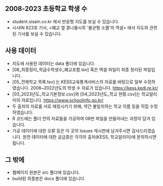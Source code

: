 ﻿## 2008-2023 초등학교 학생 수

- student.sisain.co.kr 에서 반응형 지도를 보실 수 있습니다.
- 시사IN 823호 기사, <폐교 옆 콩나물시루 '불균형 소멸'의 역설> 에서 지도와 관련된 기사를 보실 수 있습니다.

## 사용 데이터
- 지도에 사용된 데이터는 data 폴더에 있습니다.
- [08_최종정리_학급수학생수_폐교포함.tsv] 혹은 엑셀 파일이 최종 정리된 파일입니다.
- [05_전체학교 목록.tsv] 는 KESS교육통계서비스의 자료를 바탕으로 일부 수정하였습니다. 2008~2022년도의 학생 수 자료가 있습니다. https://kess.kedi.re.kr/
- [03_2023년도_학교기본정보.csv]와 [04_2023년도_학교 현황.csv]는 학교알리미의 자료입니다. https://www.schoolinfo.go.kr/
- 두 출처의 자료를 서로 매칭시키기 위해, 약간 불일치하는 학교 이름 등을 직접 수정하였습니다.
- R 코드에는 폴더 안의 자료들을 가공하여 08번 파일을 만들어내는 과정이 담겨 있습니다.
- 가공 데이터에 대한 오류 등은 이 곳의 Issues 게시판에 남겨주시면 감사드리겠습니다. 원천 데이터에 대한 궁금증은 각각의 출처(KESS, 학교알리미)에 문의하시면 됩니다. 

## 그 밖에
- 웹페이지 원본은 src 폴더에 있습니다.
- build된 최종본은 docs 폴더에 있습니다.
